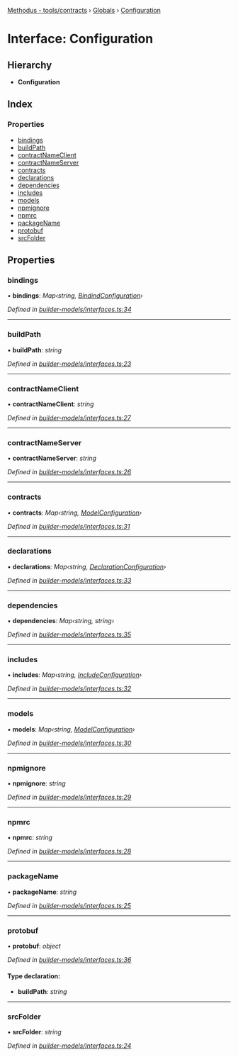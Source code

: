 [Methodus - tools/contracts](../README.md) › [Globals](../globals.md) › [Configuration](modules/tools/contracts/configuration.md)

# Interface: Configuration

## Hierarchy

* **Configuration**

## Index

### Properties

* [bindings](#bindings)
* [buildPath](#buildpath)
* [contractNameClient](#contractnameclient)
* [contractNameServer](#contractnameserver)
* [contracts](#contracts)
* [declarations](#declarations)
* [dependencies](#dependencies)
* [includes](#includes)
* [models](#models)
* [npmignore](#npmignore)
* [npmrc](#npmrc)
* [packageName](#packagename)
* [protobuf](#protobuf)
* [srcFolder](#srcfolder)

## Properties

###  bindings

• **bindings**: *Map‹string, [BindindConfiguration](modules/tools/contracts/bindindconfiguration.md)›*

*Defined in [builder-models/interfaces.ts:34](#L34)*

___

###  buildPath

• **buildPath**: *string*

*Defined in [builder-models/interfaces.ts:23](#L23)*

___

###  contractNameClient

• **contractNameClient**: *string*

*Defined in [builder-models/interfaces.ts:27](#L27)*

___

###  contractNameServer

• **contractNameServer**: *string*

*Defined in [builder-models/interfaces.ts:26](#L26)*

___

###  contracts

• **contracts**: *Map‹string, [ModelConfiguration](modules/tools/contracts/modelconfiguration.md)›*

*Defined in [builder-models/interfaces.ts:31](#L31)*

___

###  declarations

• **declarations**: *Map‹string, [DeclarationConfiguration](modules/tools/contracts/declarationconfiguration.md)›*

*Defined in [builder-models/interfaces.ts:33](#L33)*

___

###  dependencies

• **dependencies**: *Map‹string, string›*

*Defined in [builder-models/interfaces.ts:35](#L35)*

___

###  includes

• **includes**: *Map‹string, [IncludeConfiguration](modules/tools/contracts/includeconfiguration.md)›*

*Defined in [builder-models/interfaces.ts:32](#L32)*

___

###  models

• **models**: *Map‹string, [ModelConfiguration](modules/tools/contracts/modelconfiguration.md)›*

*Defined in [builder-models/interfaces.ts:30](#L30)*

___

###  npmignore

• **npmignore**: *string*

*Defined in [builder-models/interfaces.ts:29](#L29)*

___

###  npmrc

• **npmrc**: *string*

*Defined in [builder-models/interfaces.ts:28](#L28)*

___

###  packageName

• **packageName**: *string*

*Defined in [builder-models/interfaces.ts:25](#L25)*

___

###  protobuf

• **protobuf**: *object*

*Defined in [builder-models/interfaces.ts:36](#L36)*

#### Type declaration:

* **buildPath**: *string*

___

###  srcFolder

• **srcFolder**: *string*

*Defined in [builder-models/interfaces.ts:24](#L24)*
